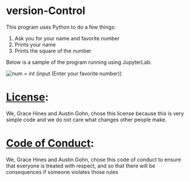 # version-Control
This program uses Python to do a few things:
1. Ask you for your name and favorite number 
2. Prints your name
3. Prints the square of the number 

Below is a sample of the program running using JupyterLab.

![num = int (input (Enter your favorite number))](https://user-images.githubusercontent.com/114427708/194906061-3822a4ec-24aa-43a2-80b5-64a5ac260e8e.jpeg)

# [License](https://github.com/gnh22/version-Control/blob/main/LICENSE.md):
We, Grace Hines and Austin Gohn, chose this license because this is very simple code and we do not care what changes other people make.

# [Code of Conduct](https://github.com/gnh22/version-Control/blob/main/CODE-OF-CONDUCT.md):
We, Grace Hines and Austin Gohn, chose this code of conduct to ensure that everyone is treated with respect, and so that there will be consequences if someone violates those rules 
